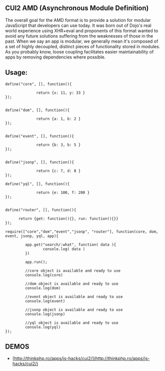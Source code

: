 CUI2 AMD (Asynchronous Module Definition)
-----------------------------------------

The overall goal for the AMD format is to provide a solution for modular JavaScript that developers can use today. It was born
out of Dojo's real world experience using XHR+eval and proponents of this format wanted to avoid any future solutions suffering
from the weaknesses of those in the past. When we say an app is modular, we generally mean it's composed of a set of highly decoupled,
distinct pieces of functionality stored in modules. As you probably know, loose coupling facilitates easier maintainability of apps
by removing dependencies where possible.


Usage:
------

    define("core", [], function(){

                  return {x: 11, y: 33 }
    });


    define("dom", [], function(){

                  return {a: 1, b: 2 }
    });


    define("event", [], function(){

                  return {b: 3, b: 5 }
    });


    define("jsonp", [], function(){

                  return {c: 7, d: 8 }
    });

    define("yql", [], function(){

                  return {e: 100, f: 200 }
    });


    define("router", [], function(){

          return {get: function(){}, run: function(){}} 
    });

    require(["core","dom","event","jsonp", "router"], function(core, dom, event, jsonp, yql, app){

             app.get("search/:what", function( data ){
                     console.log( data )
             })

             app.run();

             //core object is available and ready to use
             console.log(core)

             //dom object is available and ready to use
             console.log(dom)

             //event object is available and ready to use
             console.log(event)

             //jsonp object is available and ready to use
             console.log(jsonp)

             //yql object is available and ready to use
             console.log(yql)
    });

DEMOS
-----

   * [http://thinkphp.ro/apps/js-hacks/cui2/](http://thinkphp.ro/apps/js-hacks/cui2/)
